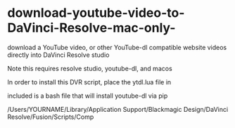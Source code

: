 # download-youtube-video-to-DaVinci-Resolve-mac-only-
download a YouTube video, or other YouTube-dl compatible website videos directly into DaVinci Resolve studio

Note this requires resolve studio, youtube-dl, and macos

In order to install this DVR script, place the ytdl.lua file in

included is a bash file that will install youtube-dl via pip

/Users/YOURNAME/Library/Application Support/Blackmagic Design/DaVinci Resolve/Fusion/Scripts/Comp

